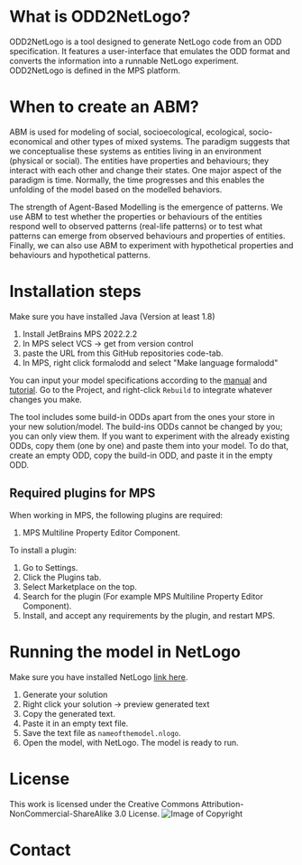 # What is ODD2NetLogo?
ODD2NetLogo is a tool designed to generate NetLogo code from an ODD specification. It features a user-interface
that emulates the ODD format and converts the information into a runnable NetLogo experiment. ODD2NetLogo is defined in the MPS platform.

# When to create an ABM?
ABM is used for modeling of social, socioecological, ecological, socio-economical and other types of mixed systems. The paradigm suggests that we conceptualise these systems as entities living in an environment (physical or social). The entities have properties and behaviours; they interact with each other and change their states. One major aspect of the paradigm is time. Normally, the time progresses and this enables the unfolding of the model based on the modelled behaviors. 

The strength  of Agent-Based Modelling is the emergence of patterns. We use ABM to test whether the properties or behaviours of the entities respond well to observed patterns (real-life patterns) or to test what patterns can emerge from observed behaviours and properties of entities. Finally, we can also use ABM to experiment with hypothetical properties and behaviours and hypothetical patterns.

# Installation steps
Make sure you have installed Java (Version at least 1.8)

1. Install JetBrains MPS 2022.2.2
2. In MPS select VCS -> get from version control
3. paste the URL from this GitHub repositories code-tab. 
4. In MPS, right click formalodd and select "Make language formalodd"


You can input your model specifications according to the [manual](Documentation/Manual.md) and [tutorial](Documentation/wolf-sheep_tutorial.md). Go to the Project, and right-click `Rebuild` to integrate whatever changes you make. 

The tool includes some build-in ODDs apart from the ones your store in your new solution/model. The build-ins ODDs cannot be changed by you; you can only view them. If you want to experiment with the already existing ODDs, copy them (one by one) and paste them into your model. To do that, create an empty ODD, copy the build-in ODD, and paste it in the empty ODD.

## Required plugins for MPS
When working in MPS, the following plugins are required:
1. MPS Multiline Property Editor Component.

To install a plugin:
1. Go to Settings.
2. Click the Plugins tab.
3. Select Marketplace on the top.
4. Search for the plugin (For example MPS Multiline Property Editor Component).
5. Install, and accept any requirements by the plugin, and restart MPS.


# Running the model in NetLogo

Make sure you have installed NetLogo [link here](https://ccl.northwestern.edu/netlogo/).
1. Generate your solution
2. Right click your solution -> preview generated text
3. Copy the generated text.
4. Paste it in an empty text file.
5. Save the text file as `nameofthemodel.nlogo`.
6. Open the model, with NetLogo. The model is ready to run.


# License
This work is licensed under the Creative Commons Attribution-NonCommercial-ShareAlike 3.0 License. 
![Image of Copyright](http://ccl.northwestern.edu/images/creativecommons/byncsa.png)

# Contact
